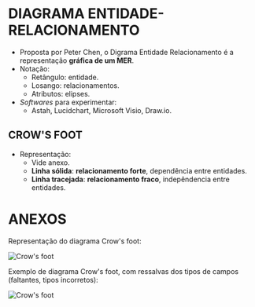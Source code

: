 # DIAGRAMA ENTIDADE-RELACIONAMENTO
*   Proposta por Peter Chen, o Digrama Entidade Relacionamento é a representação **gráfica de um MER**.
*   Notação:
    *   Retângulo: entidade.
    *   Losango: relacionamentos.
    *   Atributos: elipses.
*   _Softwares_ para experimentar:
    *   Astah, Lucidchart, Microsoft Visio, Draw.io.
## CROW'S FOOT
*   Representação:
    *   Vide anexo.
    *   **Linha sólida**: **relacionamento forte**, dependência entre entidades.
    *   **Linha tracejada**: **relacionamento fraco**, indepêndencia entre entidades.

# ANEXOS
Representação do diagrama Crow's foot:

![Crow's foot](https://snag.gy/ucwtn2.jpg)

Exemplo de diagrama Crow's foot, com ressalvas dos tipos de campos (faltantes, tipos incorretos):

![Crow's foot](https://snag.gy/DRzaUH.jpg)